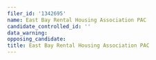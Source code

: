 ```yaml
---
filer_id: '1342695'
name: East Bay Rental Housing Association PAC
candidate_controlled_id: ''
data_warning: 
opposing_candidate: 
title: East Bay Rental Housing Association PAC
---
```

